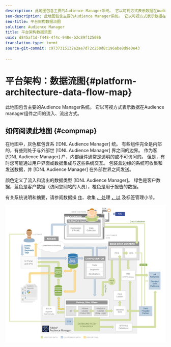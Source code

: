 ```yaml
---
description: 此地图包含主要的Audience Manager系统。 它以可视方式表示数据在Audience manager组件之间的流入、流出方式。
seo-description: 此地图包含主要的Audience Manager系统。 它以可视方式表示数据在Audience manager组件之间的流入、流出方式。
seo-title: 平台架构数据流图
solution: Audience Manager
title: 平台架构数据流图
uuid: d845af1d-f448-4f4c-948e-b2c89f125086
translation-type: tm+mt
source-git-commit: c9737315132e2ae7d72c250d8c196abe8d9e0e43

---
```



# 平台架构：数据流图{#platform-architecture-data-flow-map}

此地图包含主要的Audience Manager系统。 它以可视方式表示数据在Audience manager组件之间的流入、流出方式。

## 如何阅读此地图 {#compmap}

<!-- 

c_compmap.xml

 -->

在地图中，灰色框包含系 [!DNL Audience Manager] 统。 有些组件完全是内部的，有些则处于与外部世 [!DNL Audience Manager] 界之间的边界。 作为客 [!DNL Audience Manager] 户，内部组件通常是透明的或不可访问的。 但是，有时您可能通过用户界面或数据集成与这些系统交互。 包装盒边缘的系统可收集和发送数据，并 [!DNL Audience Manager] 在外部世界之间发送。

颜色定义了流入和流出的数据类型 [!DNL Audience Manager]。 绿色是客户数据，蓝色是客户数据（访问您网站的人员），橙色是用于报告的数据。

有关系统说明和摘要，请参阅数据操 [作](../../reference/system-components/components-data-action.md)、收集 [、处](../../reference/system-components/components-data-collection.md)理 [，以](../../reference/system-components/components-data-processing.md)[](../../reference/system-components/components-tag-management.md) 及标签管理小节。

![](assets/flowmap.png)

